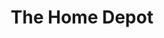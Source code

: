 ---
title: "The Home Depot"
url: /oklahoma-city/the-home-depot-west-reno-avenue/
shop: doityourself
---